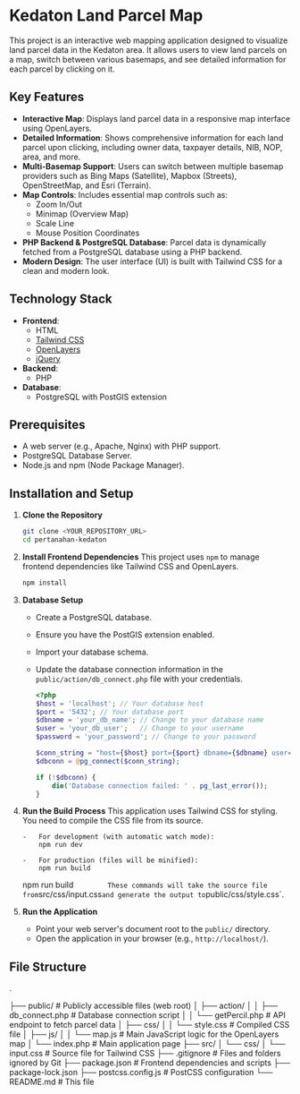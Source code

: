 # Kedaton Land Parcel Map

This project is an interactive web mapping application designed to visualize land parcel data in the Kedaton area. It allows users to view land parcels on a map, switch between various basemaps, and see detailed information for each parcel by clicking on it.

## Key Features

-   **Interactive Map**: Displays land parcel data in a responsive map interface using OpenLayers.
-   **Detailed Information**: Shows comprehensive information for each land parcel upon clicking, including owner data, taxpayer details, NIB, NOP, area, and more.
-   **Multi-Basemap Support**: Users can switch between multiple basemap providers such as Bing Maps (Satellite), Mapbox (Streets), OpenStreetMap, and Esri (Terrain).
-   **Map Controls**: Includes essential map controls such as:
    -   Zoom In/Out
    -   Minimap (Overview Map)
    -   Scale Line
    -   Mouse Position Coordinates
-   **PHP Backend & PostgreSQL Database**: Parcel data is dynamically fetched from a PostgreSQL database using a PHP backend.
-   **Modern Design**: The user interface (UI) is built with Tailwind CSS for a clean and modern look.

## Technology Stack

-   **Frontend**:
    -   HTML
    -   [Tailwind CSS](https://tailwindcss.com/)
    -   [OpenLayers](https://openlayers.org/)
    -   [jQuery](https://jquery.com/)
-   **Backend**:
    -   PHP
-   **Database**:
    -   PostgreSQL with PostGIS extension

## Prerequisites

-   A web server (e.g., Apache, Nginx) with PHP support.
-   PostgreSQL Database Server.
-   Node.js and npm (Node Package Manager).

## Installation and Setup

1.  **Clone the Repository**

    ```bash
    git clone <YOUR_REPOSITORY_URL>
    cd pertanahan-kedaton
    ```

2.  **Install Frontend Dependencies**
    This project uses `npm` to manage frontend dependencies like Tailwind CSS and OpenLayers.

    ```bash
    npm install
    ```

3.  **Database Setup**

    -   Create a PostgreSQL database.
    -   Ensure you have the PostGIS extension enabled.
    -   Import your database schema.
    -   Update the database connection information in the `public/action/db_connect.php` file with your credentials.

        ```php
        <?php
        $host = 'localhost'; // Your database host
        $port = '5432'; // Your database port
        $dbname = 'your_db_name'; // Change to your database name
        $user = 'your_db_user';   // Change to your username
        $password = 'your_password'; // Change to your password

        $conn_string = "host={$host} port={$port} dbname={$dbname} user={$user} password={$password}";
        $dbconn = @pg_connect($conn_string);

        if (!$dbconn) {
            die('Database connection failed: ' . pg_last_error());
        }
        ```

4.  **Run the Build Process**
    This application uses Tailwind CSS for styling. You need to compile the CSS file from its source.

        -   For development (with automatic watch mode):
            npm run dev
            
        -   For production (files will be minified):
            npm run build

    npm run build
    `        These commands will take the source file from`src/css/input.css`and generate the output to`public/css/style.css`.

5.  **Run the Application**
    -   Point your web server's document root to the `public/` directory.
    -   Open the application in your browser (e.g., `http://localhost/`).

## File Structure

.

├── public/ # Publicly accessible files (web root)
│ ├── action/
│ │ ├── db_connect.php # Database connection script
│ │ └── getPercil.php # API endpoint to fetch parcel data
│ ├── css/
│ │ └── style.css # Compiled CSS file
│ ├── js/
│ │ └── map.js # Main JavaScript logic for the OpenLayers map
│ └── index.php # Main application page
├── src/
│ └── css/
│ └── input.css # Source file for Tailwind CSS
├── .gitignore # Files and folders ignored by Git
├── package.json # Frontend dependencies and scripts
├── package-lock.json
├── postcss.config.js # PostCSS configuration
└── README.md # This file
